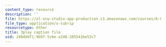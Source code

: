 ```yaml
---
content_type: resource
description: ''
file: https://ol-ocw-studio-app-production.s3.amazonaws.com/courses/6-0002-introduction-to-computational-thinking-and-data-science-fall-2016/240dddf19b9f5c6ea248285541be53c7_esmzYhuFnds.vtt
file_type: application/x-subrip
resourcetype: Other
title: 3play caption file
uid: 240dddf1-9b9f-5c6e-a248-285541be53c7
---
```

